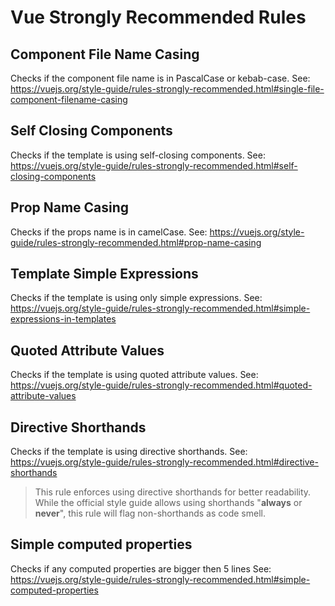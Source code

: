 # Vue Strongly Recommended Rules

## Component File Name Casing

Checks if the component file name is in PascalCase or kebab-case.
See: https://vuejs.org/style-guide/rules-strongly-recommended.html#single-file-component-filename-casing

## Self Closing Components

Checks if the template is using self-closing components.
See: https://vuejs.org/style-guide/rules-strongly-recommended.html#self-closing-components

## Prop Name Casing

Checks if the props name is in camelCase.
See: https://vuejs.org/style-guide/rules-strongly-recommended.html#prop-name-casing

## Template Simple Expressions

Checks if the template is using only simple expressions.
See: https://vuejs.org/style-guide/rules-strongly-recommended.html#simple-expressions-in-templates

## Quoted Attribute Values

Checks if the template is using quoted attribute values.
See: https://vuejs.org/style-guide/rules-strongly-recommended.html#quoted-attribute-values

## Directive Shorthands

Checks if the template is using directive shorthands.
See: https://vuejs.org/style-guide/rules-strongly-recommended.html#directive-shorthands

> This rule enforces using directive shorthands for better readability. While the official style guide allows using shorthands "**always** or **never**", this rule will flag non-shorthands as code smell.

## Simple computed properties

Checks if any computed properties are bigger then 5 lines
See: https://vuejs.org/style-guide/rules-strongly-recommended.html#simple-computed-properties
